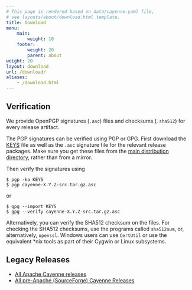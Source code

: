 ```yaml
---
# This page is rendered based on data/cayenne.yaml file,
# see layouts/about/download.html template.
title: Download
menu: 
    main:
        weight: 10   
    footer:
        weight: 20 
        parent: about 
weight: 20
layout: download
url: /download/
aliases:
    - /download.html
---
```


## Verification

We provide OpenPGP signatures (`.asc`) files and checksums (`.sha512`) for every release artifact.

The PGP signatures can be verified using PGP or GPG. 
First download the [KEYS](https://downloads.apache.org/cayenne/KEYS) file as well as the `.asc` signature file for the relevant release packages. 
Make sure you get these files from the [main distribution directory](https://downloads.apache.org/cayenne/), rather than from a mirror.

Then verify the signatures using

```
$ pgp -ka KEYS
$ pgp cayenne-X.Y.Z-src.tar.gz.asc
```

or

```
$ gpg --import KEYS
$ gpg --verify cayenne-X.Y.Z-src.tar.gz.asc
```

Alternatively, you can verify the SHA512 checksum on the files. 
For checking the SHA512 checksums, use the programs called `sha512sum`, or, alternatively, `openssl`. 
Windows users can use `CertUtil` or use the equivalent *nix tools as part of their Cygwin or Linux subsystems.

## Legacy Releases

<ul class="list-unstyled  mb-5">
	<li>
		<a href="https://archive.apache.org/dist/cayenne/">All Apache Cayenne releases</a>
	</li>
	<li>
		<a href="https://sourceforge.net/project/showfiles.php?group_id=48132">All pre-Apache (SourceForge) Cayenne Releases</a>
	</li>
</ul>
